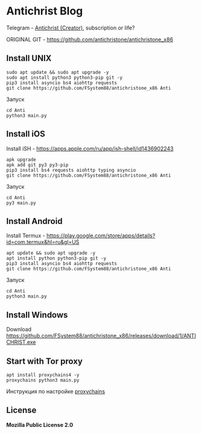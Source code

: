 # Antichrist Blog
Telegram - [Antichrist (Creator)](https://t.me/antichristone), subscription or life?

ORIGINAL GIT - https://github.com/antichristone/antichristone_x86

## Install UNIX 
```
sudo apt update && sudo apt upgrade -y
sudo apt install python3 python3-pip git -y
pip3 install asyncio bs4 aiohttp requests
git clone https://github.com/FSystem88/antichristone_x86 Anti
```
Запуск
```
cd Anti
python3 main.py
```

## Install iOS 
Install iSH - https://apps.apple.com/ru/app/ish-shell/id1436902243
```apk update
apk upgrade
apk add git py3 py3-pip
pip3 install bs4 requests aiohttp typing asyncio 
git clone https://github.com/FSystem88/antichristone_x86 Anti
```
Запуск
```
cd Anti
py3 main.py
```

## Install Android
Install Termux - https://play.google.com/store/apps/details?id=com.termux&hl=ru&gl=US
```
apt update && sudo apt upgrade -y
apt install python python3-pip git -y
pip3 install asyncio bs4 aiohttp requests
git clone https://github.com/FSystem88/antichristone_x86 Anti
```
Запуск
```
cd Anti
python3 main.py
```

## Install Windows 
Download https://github.com/FSystem88/antichristone_x86/releases/download/1/ANTICHRIST.exe

## Start with Tor proxy
```
apt install proxychains4 -y
proxychains python3 main.py
```
Инструкция по настройке [proxychains](https://kali.tools/?p=2075)

## License
**Mozilla Public License 2.0**

